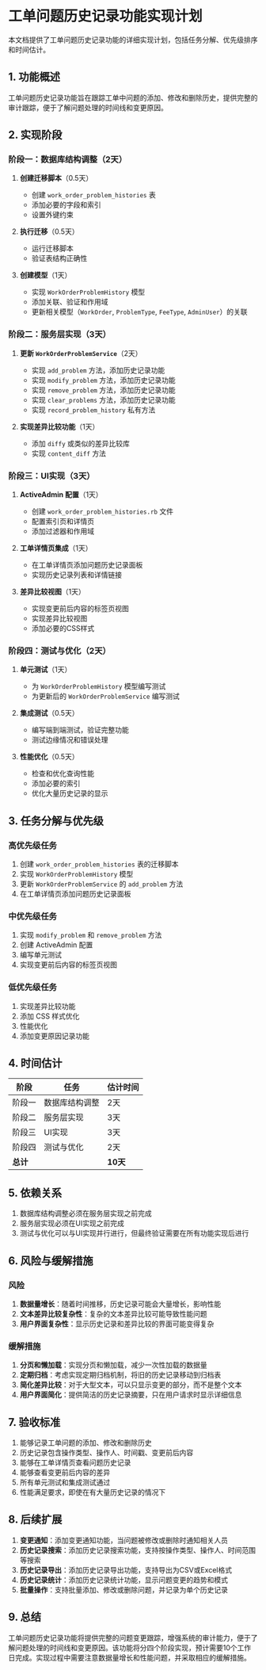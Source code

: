 # 工单问题历史记录功能实现计划

本文档提供了工单问题历史记录功能的详细实现计划，包括任务分解、优先级排序和时间估计。

## 1. 功能概述

工单问题历史记录功能旨在跟踪工单中问题的添加、修改和删除历史，提供完整的审计跟踪，便于了解问题处理的时间线和变更原因。

## 2. 实现阶段

### 阶段一：数据库结构调整（2天）

1. **创建迁移脚本**（0.5天）
   - 创建 `work_order_problem_histories` 表
   - 添加必要的字段和索引
   - 设置外键约束

2. **执行迁移**（0.5天）
   - 运行迁移脚本
   - 验证表结构正确性

3. **创建模型**（1天）
   - 实现 `WorkOrderProblemHistory` 模型
   - 添加关联、验证和作用域
   - 更新相关模型（`WorkOrder`, `ProblemType`, `FeeType`, `AdminUser`）的关联

### 阶段二：服务层实现（3天）

1. **更新 `WorkOrderProblemService`**（2天）
   - 实现 `add_problem` 方法，添加历史记录功能
   - 实现 `modify_problem` 方法，添加历史记录功能
   - 实现 `remove_problem` 方法，添加历史记录功能
   - 实现 `clear_problems` 方法，添加历史记录功能
   - 实现 `record_problem_history` 私有方法

2. **实现差异比较功能**（1天）
   - 添加 `diffy` 或类似的差异比较库
   - 实现 `content_diff` 方法

### 阶段三：UI实现（3天）

1. **ActiveAdmin 配置**（1天）
   - 创建 `work_order_problem_histories.rb` 文件
   - 配置索引页和详情页
   - 添加过滤器和作用域

2. **工单详情页集成**（1天）
   - 在工单详情页添加问题历史记录面板
   - 实现历史记录列表和详情链接

3. **差异比较视图**（1天）
   - 实现变更前后内容的标签页视图
   - 实现差异比较视图
   - 添加必要的CSS样式

### 阶段四：测试与优化（2天）

1. **单元测试**（1天）
   - 为 `WorkOrderProblemHistory` 模型编写测试
   - 为更新后的 `WorkOrderProblemService` 编写测试

2. **集成测试**（0.5天）
   - 编写端到端测试，验证完整功能
   - 测试边缘情况和错误处理

3. **性能优化**（0.5天）
   - 检查和优化查询性能
   - 添加必要的索引
   - 优化大量历史记录的显示

## 3. 任务分解与优先级

### 高优先级任务

1. 创建 `work_order_problem_histories` 表的迁移脚本
2. 实现 `WorkOrderProblemHistory` 模型
3. 更新 `WorkOrderProblemService` 的 `add_problem` 方法
4. 在工单详情页添加问题历史记录面板

### 中优先级任务

1. 实现 `modify_problem` 和 `remove_problem` 方法
2. 创建 ActiveAdmin 配置
3. 编写单元测试
4. 实现变更前后内容的标签页视图

### 低优先级任务

1. 实现差异比较功能
2. 添加 CSS 样式优化
3. 性能优化
4. 添加变更原因记录功能

## 4. 时间估计

| 阶段 | 任务 | 估计时间 |
|------|------|----------|
| 阶段一 | 数据库结构调整 | 2天 |
| 阶段二 | 服务层实现 | 3天 |
| 阶段三 | UI实现 | 3天 |
| 阶段四 | 测试与优化 | 2天 |
| **总计** | | **10天** |

## 5. 依赖关系

1. 数据库结构调整必须在服务层实现之前完成
2. 服务层实现必须在UI实现之前完成
3. 测试与优化可以与UI实现并行进行，但最终验证需要在所有功能实现后进行

## 6. 风险与缓解措施

### 风险

1. **数据量增长**：随着时间推移，历史记录可能会大量增长，影响性能
2. **文本差异比较复杂性**：复杂的文本差异比较可能导致性能问题
3. **用户界面复杂性**：显示历史记录和差异比较的界面可能变得复杂

### 缓解措施

1. **分页和懒加载**：实现分页和懒加载，减少一次性加载的数据量
2. **定期归档**：考虑实现定期归档机制，将旧的历史记录移动到归档表
3. **简化差异比较**：对于大型文本，可以只显示变更的部分，而不是整个文本
4. **用户界面简化**：提供简洁的历史记录摘要，只在用户请求时显示详细信息

## 7. 验收标准

1. 能够记录工单问题的添加、修改和删除历史
2. 历史记录包含操作类型、操作人、时间戳、变更前后内容
3. 能够在工单详情页查看问题历史记录
4. 能够查看变更前后内容的差异
5. 所有单元测试和集成测试通过
6. 性能满足要求，即使在有大量历史记录的情况下

## 8. 后续扩展

1. **变更通知**：添加变更通知功能，当问题被修改或删除时通知相关人员
2. **历史记录搜索**：添加历史记录搜索功能，支持按操作类型、操作人、时间范围等搜索
3. **历史记录导出**：添加历史记录导出功能，支持导出为CSV或Excel格式
4. **历史记录统计**：添加历史记录统计功能，显示问题变更的趋势和模式
5. **批量操作**：支持批量添加、修改或删除问题，并记录为单个历史记录

## 9. 总结

工单问题历史记录功能将提供完整的问题变更跟踪，增强系统的审计能力，便于了解问题处理的时间线和变更原因。该功能将分四个阶段实现，预计需要10个工作日完成。实现过程中需要注意数据量增长和性能问题，并采取相应的缓解措施。